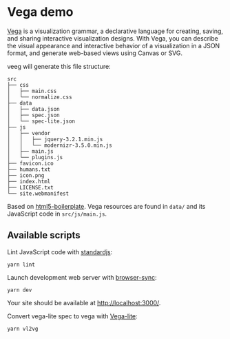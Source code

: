 # Vega demo

[Vega][] is a visualization grammar, a declarative language for creating, saving, and sharing interactive visualization designs. With Vega, you can describe the visual appearance and interactive behavior of a visualization in a JSON format, and generate web-based views using Canvas or SVG.

veeg will generate this file structure:

```
src
├── css
│   ├── main.css
│   └── normalize.css
├── data
│   ├── data.json
│   ├── spec.json
│   └── spec-lite.json
├── js
│   ├── vendor
│   │   ├── jquery-3.2.1.min.js
│   │   └── modernizr-3.5.0.min.js
│   ├── main.js
│   └── plugins.js
├── favicon.ico
├── humans.txt
├── icon.png
├── index.html
├── LICENSE.txt
└── site.webmanifest
```

Based on [html5-boilerplate][]. Vega resources are found in ```data/``` and its JavaScript code in ```src/js/main.js```.

## Available scripts
Lint JavaScript code with [standardjs][]:
```
yarn lint
```

Launch development web server with [browser-sync][]:
```
yarn dev
```
Your site should be available at <http://localhost:3000/>.

Convert vega-lite spec to vega with [Vega-lite][]:
```
yarn vl2vg
```

[html5-boilerplate]: <https://github.com/h5bp/html5-boilerplate>
[standardjs]: <https://standardjs.com/>
[browser-sync]: <https://browsersync.io/>
[Vega-lite]: <https://vega.github.io/vega-lite/>
[Vega]: <https://vega.github.io/vega/>
